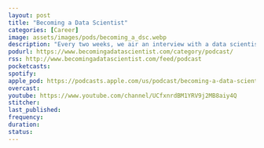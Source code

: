 ```yaml
---
layout: post
title: "Becoming a Data Scientist"
categories: [Career]
image: assets/images/pods/becoming_a_dsc.webp
description: "Every two weeks, we air an interview with a data scientist or someone on their way to becoming a data scientist, to learn about their path to get to where they are today. We also discuss a data science learning activity for the Becoming a Data Scientist Learning Club.<br><br>Topic tags: data science, data analysis, databases, careers, education, learning, technology, python, R, computer programming, statistics, business, machine learning"
podurl: https://www.becomingadatascientist.com/category/podcast/
rss: http://www.becomingadatascientist.com/feed/podcast
pocketcasts:
spotify:
apple_pod: https://podcasts.apple.com/us/podcast/becoming-a-data-scientist-podcast/id1076448558
overcast:
youtube: https://www.youtube.com/channel/UCfxnrdBM1YRV9j2MB8aiy4Q
stitcher:
last_published:
frequency:
duration:
status:
---
```

